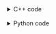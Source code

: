 <details><summary>C++ code</summary>

Runtime: `233 ms`, faster than `96.01%`.<br>
Memory Usage: `16.4 MB`, less than `48.38%`.<br>

![](https://github.com/archishmanghos/code-images/blob/master/Leetcode/16.png)

</details>

<br>

<details><summary>Python code</summary>

Runtime: `4102 ms`, faster than `90.19%`.<br>
Memory Usage: `14.1 MB`, less than `53.95%`.<br>

![](https://github.com/archishmanghos/code-images/blob/master/Leetcode/16-py.png)

</details>